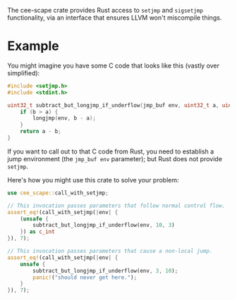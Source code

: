 The cee-scape crate provides Rust access to `setjmp` and `sigsetjmp`
functionality, via an interface that ensures LLVM won't miscompile things.

# Example

You might imagine you have some C code that looks like this (vastly over simplified):

```c
#include <setjmp.h>
#include <stdint.h>

uint32_t subtract_but_longjmp_if_underflow(jmp_buf env, uint32_t a, uint32_t b) {
    if (b > a) {
        longjmp(env, b - a);
    }
    return a - b;
}
```

If you want to call out to that C code from Rust, you need to establish a jump
environment (the `jmp_buf env` parameter); but Rust does not provide `setjmp`.

Here's how you might use this crate to solve your problem:

```rust
use cee_scape::call_with_setjmp;

// This invocation passes parameters that follow normal control flow.
assert_eq!(call_with_setjmp(|env| {
    (unsafe {
        subtract_but_longjmp_if_underflow(env, 10, 3)
    }) as c_int
}), 7);

// This invocation passes parameters that cause a non-local jump.
assert_eq!(call_with_setjmp(|env| {
    unsafe {
        subtract_but_longjmp_if_underflow(env, 3, 10);
        panic!("should never get here.");
    }
}), 7);
```

